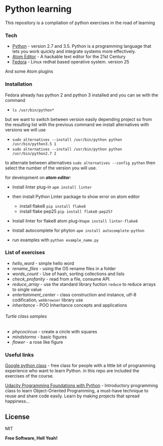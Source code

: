 # Python learning

This repository is a compilation of python exercises in the road of learning

### Tech

* [Python] - version 2.7 and 3.5. Python is a programming language that lets you work quickly and integrate systems more effectively.
* [Atom Editor] - A hackable text editor for the 21st Century
* [Fedora] - Linux redhat based operative system. version 25

And some Atom plugins

### Installation

Fedora already has python 2 and python 3 installed and you can se with the command

+ `ls /usr/bin/python*`

but we want to switch between version easily depending project so from the resulting list with the previous command we install alternatives with versions we will use

+ `sudo alternatives --install /usr/bin/python python /usr/bin/python3.5 1`
+ `sudo alternatives --install /usr/bin/python python /usr/bin/python2.7 2`

to alternate between alternatives `sudo alternatives --config python` then select the number of the version you will use.

for development on ***atom editor***:

+ Install linter plug-in `apm install linter`
+ then install Python Linter package to show error on atom editor
  + install flake8  `pip install flake8`
  + install flake pep25 `pip install flake8-pep257`


+ Install linter for flake8 atom plug-in`apm install linter-flake8`
+ Install autocomplete for phyton `apm install autocomplete-python`
+ run examples with `python example_name.py`

### List of exercises

+ *hello_word* - simple hello word
+ *rename_files* - using the OS rename files in a folder
+ *words_count* - Use of hash, sorting collections and lists
+ *check_profanity* - read from a file, consume API.
+ *reduce_array* - use the standard library fuction `reduce` to reduce arrays to single value
+ *entertainment_center* - class construction and instance, utf-8 codification, `webbrowser` library use
+ *inheritance* - POO Inheritance concepts and applications

###### Turtle class samples  
+ *phycocircus* - create a circle with squares
+ *mindstorms* - basic figures
+ *flower* - a rose like figure

### Useful links
[Google python class] - free class for people with a little bit of programming experience who want to learn Python. in this repo are included the exercises of the course.

[Udacity Programming Foundations with Python] - Introductory programming class to learn Object-Oriented Programming, a must-have technique to reuse and share code easily. Learn by making projects that spread happiness…

License
----

MIT


**Free Software, Hell Yeah!**

[//]: # (These are reference links used in the body of this note and get stripped out when the markdown processor does its job. There is no need to format nicely because it shouldn't be seen. Thanks SO - http://stackoverflow.com/questions/4823468/store-comments-in-markdown-syntax)

   [Atom Editor]: <https://atom.io/>
   [Python]: <https://www.python.org/>
   [linter]: <https://atom.io/packages/linter>
   [Google python class]: <https://developers.google.com/edu/python/>
   [Udacity Programming Foundations with Python]: <https://classroom.udacity.com/courses/ud036>
   [Fedora]: <https://getfedora.org/>
